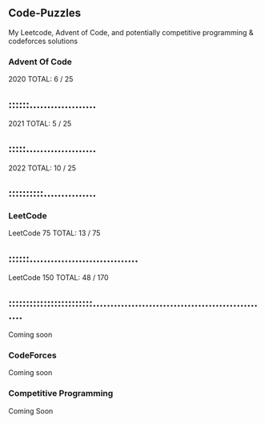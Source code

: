 ## Code-Puzzles
My Leetcode, Advent of Code, and potentially competitive programming & codeforces solutions

### Advent Of Code
2020 
TOTAL: 6 / 25
## ::::::...................

2021
TOTAL: 5 / 25
## :::::....................

2022
TOTAL: 10 / 25
## ::::::::::...............

### LeetCode

LeetCode 75
TOTAL: 13 / 75
## ::::::...............................

LeetCode 150
TOTAL: 48 / 170
## ::::::::::::::::::::::::...................................................

Coming soon

### CodeForces

Coming soon

### Competitive Programming

Coming Soon